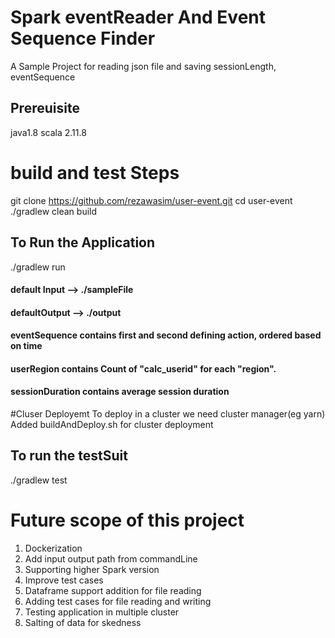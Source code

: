 # Spark eventReader And Event Sequence Finder

A Sample Project for reading json file and saving sessionLength, eventSequence


## Prereuisite
java1.8
scala 2.11.8


# build and test Steps
 git clone https://github.com/rezawasim/user-event.git
 cd user-event
./gradlew clean build

## To Run the Application 
./gradlew run  
#### default Input --> ./sampleFile  
#### defaultOutput --> ./output 

#### eventSequence contains first and second defining action, ordered based on time
#### userRegion contains Count of "calc_userid" for each "region".
#### sessionDuration contains average session duration              

#Cluser Deployemt
To deploy in a cluster we need cluster manager(eg yarn)
Added buildAndDeploy.sh for cluster deployment



## To run the testSuit
./gradlew test


# Future scope of this project
1. Dockerization
2. Add input output path from commandLine
3. Supporting higher Spark version
4. Improve test cases
5. Dataframe support addition for file reading
6. Adding test cases for file reading and writing
7. Testing application in multiple cluster
8. Salting of data for skedness

